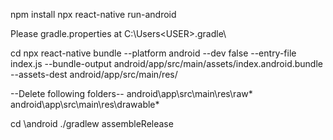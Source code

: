 <!-- For Development -->
npm install
npx react-native run-android

<!-- For production APK -->
Please gradle.properties at C:\Users\<USER>\.gradle\

cd <project root>
npx react-native bundle --platform android --dev false --entry-file index.js --bundle-output android/app/src/main/assets/index.android.bundle  --assets-dest android/app/src/main/res/
 
--Delete following folders--
android\app\src\main\res\raw\*
android\app\src\main\res\drawable*

cd <project root>\android
./gradlew assembleRelease